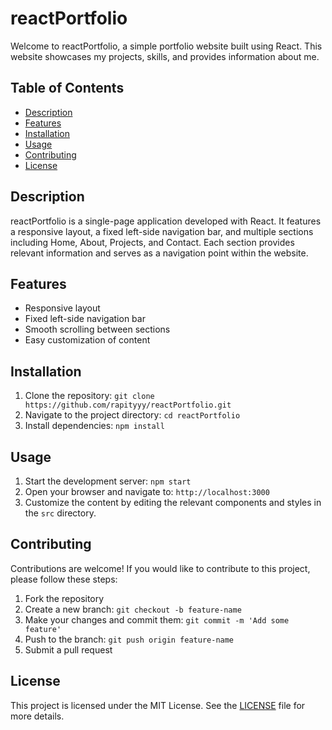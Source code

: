 # reactPortfolio

Welcome to reactPortfolio, a simple portfolio website built using React. This website showcases my projects, skills, and provides information about me.

## Table of Contents

- [Description](#description)
- [Features](#features)
- [Installation](#installation)
- [Usage](#usage)
- [Contributing](#contributing)
- [License](#license)

## Description

reactPortfolio is a single-page application developed with React. It features a responsive layout, a fixed left-side navigation bar, and multiple sections including Home, About, Projects, and Contact. Each section provides relevant information and serves as a navigation point within the website.

## Features

- Responsive layout
- Fixed left-side navigation bar
- Smooth scrolling between sections
- Easy customization of content

## Installation

1. Clone the repository: `git clone https://github.com/rapityyy/reactPortfolio.git`
2. Navigate to the project directory: `cd reactPortfolio`
3. Install dependencies: `npm install`

## Usage

1. Start the development server: `npm start`
2. Open your browser and navigate to: `http://localhost:3000`
3. Customize the content by editing the relevant components and styles in the `src` directory.

## Contributing

Contributions are welcome! If you would like to contribute to this project, please follow these steps:

1. Fork the repository
2. Create a new branch: `git checkout -b feature-name`
3. Make your changes and commit them: `git commit -m 'Add some feature'`
4. Push to the branch: `git push origin feature-name`
5. Submit a pull request

## License

This project is licensed under the MIT License. See the [LICENSE](LICENSE) file for more details.


